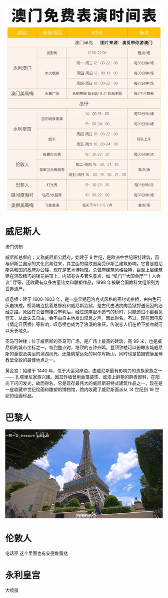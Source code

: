 

![alt text](酒店免费表演时间.png)

# 威尼斯人

澳门仿制

威尼斯总督府：又称威尼斯公爵府，始建于 9 世纪，是欧洲中世纪哥特建筑，因与伊斯兰国家的文化贸易往来，其立面的席纹图案受伊斯兰建筑影响。它曾是威尼斯共和国的政府办公楼，现在是艺术博物馆。总督府建筑风格独特，巨型上层建筑建在轻盈精巧的镂花拱顶上，内部有许多著名景点，如 “纸门”“大国会厅”“十人会议” 厅等，还收藏有众多古董铭文和雕塑作品，1998 年被联合国教科文组织列为世界遗产。

叹息桥：建于 1600-1603 年，是一座早期巴洛克式风格的密封式拱桥，由白色石灰岩铸成。桥两端连接着总督府和威尼斯监狱，是古代由法院向监狱押送死囚的必经之路。死囚在总督府接受审判后，经过这座密不透气的桥时，只能透过小窗看见蓝天，从此失去自由，会不由自主地发出叹息之声，因此得名。不过，现在因电影《情定日落桥》等影响，叹息桥也成为了浪漫的象征，传说恋人们在桥下接吻就可以天长地久。

圣马可钟楼：位于威尼斯的圣马可广场，是广场上最高的建筑，高 99 米，也是威尼斯的城市坐标之一。每到整点时，塔顶的五钟齐鸣。登顶钟楼可以俯瞰水城威尼斯的全貌及美丽的澙湖风光，还能眺望远处的阿尔卑斯山，同时也是拍摄安康圣母教堂全貌的最佳地点之一。

黄金宫：始建于 1440 年，位于大运河岸边，由威尼斯最有影响力的贵族家族之一 —— 孔塔里尼家族兴建。因其外墙曾用金箔装饰、或漆上鲜艳的群青颜料，在阳光下闪闪发光，故而得名。它是现存最伟大的威尼斯哥特式建筑作品之一，现在是一座收藏中世纪绘画和雕塑的博物馆，馆内收藏了威尼斯画派从 14 世纪到 18 世纪的绘画珍品。

# 巴黎人

![alt text](巴黎铁塔机位.png)

# 伦敦人

电话亭  这个里面也有安德鲁蛋挞

# 永利皇宫

大喷泉



